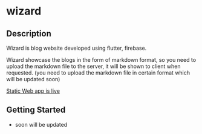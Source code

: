 # wizard

## Description
Wizard is blog website developed using flutter, firebase.

Wizard showcase the blogs in the form of markdown format, so you need to upload the markdown file to the server, it will be shown to client when requested. (you need to upload the markdown file in certain format which will be updated soon)


[Static Web app is live](https://wizard-17895.web.app)

## Getting Started
* soon will be updated


